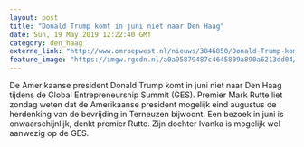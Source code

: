 ```yaml
---
layout: post
title: "Donald Trump komt in juni niet naar Den Haag"
date: Sun, 19 May 2019 12:22:40 GMT
category: den_haag
externe_link: "http://www.omroepwest.nl/nieuws/3846850/Donald-Trump-komt-in-juni-niet-naar-Den-Haag"
feature_image: "https://imgw.rgcdn.nl/a0a95879487c4645809a890a6213dd04/opener/3846851.jpg"
---
```


De Amerikaanse president Donald Trump komt in juni niet naar Den Haag tijdens de Global Entrepreneurship Summit (GES). Premier Mark Rutte liet zondag weten dat de Amerikaanse president mogelijk eind augustus de herdenking van de bevrijding in Terneuzen bijwoont. Een bezoek in juni is onwaarschijnlijk, denkt premier Rutte. Zijn dochter Ivanka is mogelijk wel aanwezig op de GES.
